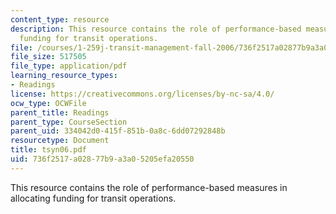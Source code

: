 ```yaml
---
content_type: resource
description: This resource contains the role of performance-based measures in allocating
  funding for transit operations.
file: /courses/1-259j-transit-management-fall-2006/736f2517a02877b9a3a05205efa20550_tsyn06.pdf
file_size: 517505
file_type: application/pdf
learning_resource_types:
- Readings
license: https://creativecommons.org/licenses/by-nc-sa/4.0/
ocw_type: OCWFile
parent_title: Readings
parent_type: CourseSection
parent_uid: 334042d0-415f-851b-0a8c-6dd07292848b
resourcetype: Document
title: tsyn06.pdf
uid: 736f2517-a028-77b9-a3a0-5205efa20550
---
```

This resource contains the role of performance-based measures in allocating funding for transit operations.